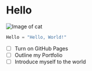 # Hello
![Image of cat](https://images.rawpixel.com/image_png_800/czNmcy1wcml2YXRlL3Jhd3BpeGVsX2ltYWdlcy93ZWJzaXRlX2NvbnRlbnQvcHUyMzMxNjM2LWltYWdlLTAxLXJtNTAzXzMtbDBqOXFrNnEucG5n.png)
``` python
Hello = "Hello, World!"
```
- [ ] Turn on GitHub Pages
- [ ] Outline my Portfolio
- [ ] Introduce myself to the world
